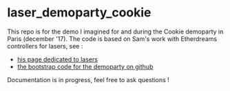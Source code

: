 # laser_demoparty_cookie

This repo is for the demo I imagined for and during the Cookie demoparty in Paris (december '17).
The code is based on Sam's work with Etherdreams controllers for lasers, see :
* [his page dedicated to lasers](http://www.neurohack.cc/index.php?title=LaserBootstrap)
* [the bootstrap code for the demoparty on github](https://github.com/tmpbci/Cookie-Paris-2017-Laser-competition-examples)

Documentation is in progress, feel free to ask questions !
